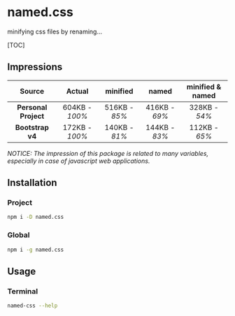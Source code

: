 # named.css
minifying css files by renaming...

[TOC]

## Impressions

| Source | Actual | minified | named | minified & named |
|:------:|:------:|:--------:|:-----:|:----------------:|
| **Personal Project** | 604KB - *100%* | 516KB - *85%* | 416KB - *69%* | 328KB - *54%* |
| **Bootstrap v4** | 172KB - *100%* | 140KB - *81%* | 144KB - *83%* | 112KB - *65%* |

*NOTICE: The impression of this package is related to many variables, especially in case of javascript web applications.*

## Installation

### Project
```bash
npm i -D named.css
```

### Global
```bash
npm i -g named.css
```

## Usage

### Terminal
```bash
named-css --help
```
